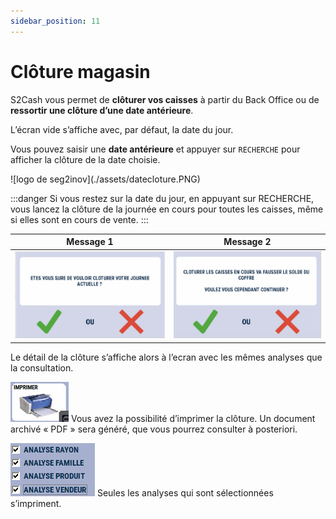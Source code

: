 ```yaml
---
sidebar_position: 11
---
```


# Clôture magasin

S2Cash vous permet de **clôturer vos caisses** à partir du Back Office ou de **ressortir une clôture d’une date antérieure**.

L’écran vide s’affiche avec, par défaut, la date du jour. 

Vous pouvez saisir une **date antérieure** et appuyer sur ```RECHERCHE``` pour afficher la clôture de la date choisie.  

<div className="contenaireImg">
    ![logo de seg2inov](./assets/datecloture.PNG)
    </div>

:::danger
Si vous restez sur la date du jour, en appuyant sur RECHERCHE, vous lancez la clôture de la journée en cours pour toutes les caisses, même si elles sont en cours de vente.
:::

| Message 1 | Message 2  |
|-----------|-----------|
|![logo de seg2inov](./assets/confircloture.PNG)| ![logo de seg2inov](./assets/confircloture2.PNG)|

Le détail de la clôture s’affiche alors à l’ecran avec les mêmes analyses que la consultation.

![illustration aspect test](./assets/imprimercloture.PNG)     Vous avez la possibilité d’imprimer la clôture. Un document archivé « PDF » sera généré, que vous pourrez consulter à posteriori.  

![illustration aspect test](./assets/listecloture.PNG)     Seules les analyses qui sont sélectionnées s’impriment.   


